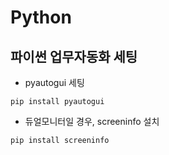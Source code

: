 # Python

## 파이썬 업무자동화 세팅
- pyautogui 세팅
```
pip install pyautogui
```

- 듀얼모니터일 경우, screeninfo 설치
```
pip install screeninfo
```